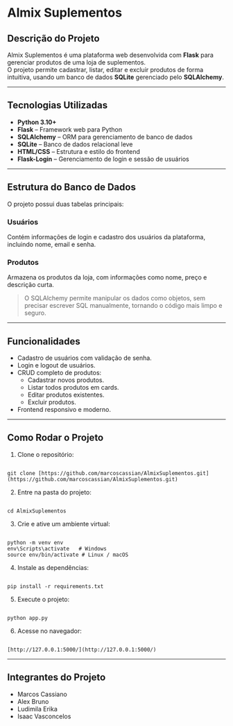 # Almix Suplementos

## Descrição do Projeto
Almix Suplementos é uma plataforma web desenvolvida com **Flask** para gerenciar produtos de uma loja de suplementos.  
O projeto permite cadastrar, listar, editar e excluir produtos de forma intuitiva, usando um banco de dados **SQLite** gerenciado pelo **SQLAlchemy**.

---

## Tecnologias Utilizadas
- **Python 3.10+**
- **Flask** – Framework web para Python
- **SQLAlchemy** – ORM para gerenciamento de banco de dados
- **SQLite** – Banco de dados relacional leve
- **HTML/CSS** – Estrutura e estilo do frontend
- **Flask-Login** – Gerenciamento de login e sessão de usuários

---

## Estrutura do Banco de Dados
O projeto possui duas tabelas principais:

### Usuários
Contém informações de login e cadastro dos usuários da plataforma, incluindo nome, email e senha.

### Produtos
Armazena os produtos da loja, com informações como nome, preço e descrição curta.

> O SQLAlchemy permite manipular os dados como objetos, sem precisar escrever SQL manualmente, tornando o código mais limpo e seguro.

---

## Funcionalidades
- Cadastro de usuários com validação de senha.
- Login e logout de usuários.
- CRUD completo de produtos:
  - Cadastrar novos produtos.
  - Listar todos produtos em cards.
  - Editar produtos existentes.
  - Excluir produtos.
- Frontend responsivo e moderno.

---

## Como Rodar o Projeto
1. Clone o repositório:
```

git clone [https://github.com/marcoscassian/AlmixSuplementos.git](https://github.com/marcoscassian/AlmixSuplementos.git)

```
2. Entre na pasta do projeto:
```

cd AlmixSuplementos

```
3. Crie e ative um ambiente virtual:
```

python -m venv env
env\Scripts\activate   # Windows
source env/bin/activate # Linux / macOS

```
4. Instale as dependências:
```

pip install -r requirements.txt

```
5. Execute o projeto:
```

python app.py

```
6. Acesse no navegador:
```

[http://127.0.0.1:5000/](http://127.0.0.1:5000/)

```

---

## Integrantes do Projeto
- Marcos Cassiano  
- Alex Bruno  
- Ludimila Erika  
- Isaac Vasconcelos
